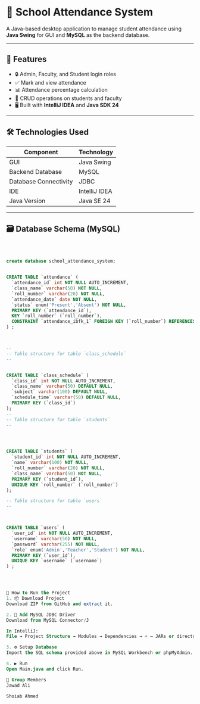 # 🏫 School Attendance System

A Java-based desktop application to manage student attendance using **Java Swing** for GUI and **MySQL** as the backend database.

---

## 📌 Features

- 🔒 Admin, Faculty, and Student login roles
- ✅ Mark and view attendance
- 📊 Attendance percentage calculation
- 📁 CRUD operations on students and faculty
- 🖥️ Built with **IntelliJ IDEA** and **Java SDK 24**

---

## 🛠️ Technologies Used

| Component              | Technology           |
|------------------------|----------------------|
| GUI                    | Java Swing           |
| Backend Database       | MySQL                |
| Database Connectivity  | JDBC                 |
| IDE                    | IntelliJ IDEA        |
| Java Version           | Java SE 24           |

---

## 🗃️ Database Schema (MySQL)


```sql



create database school_attendance_system;


CREATE TABLE `attendance` (
  `attendance_id` int NOT NULL AUTO_INCREMENT,
  `class_name` varchar(50) NOT NULL,
  `roll_number` varchar(20) NOT NULL,
  `attendance_date` date NOT NULL,
  `status` enum('Present','Absent') NOT NULL,
  PRIMARY KEY (`attendance_id`),
  KEY `roll_number` (`roll_number`),
  CONSTRAINT `attendance_ibfk_1` FOREIGN KEY (`roll_number`) REFERENCES `students` (`roll_number`) ON DELETE CASCADE
) ;



--
-- Table structure for table `class_schedule`
--


CREATE TABLE `class_schedule` (
  `class_id` int NOT NULL AUTO_INCREMENT,
  `class_name` varchar(50) DEFAULT NULL,
  `subject` varchar(100) DEFAULT NULL,
  `schedule_time` varchar(50) DEFAULT NULL,
  PRIMARY KEY (`class_id`)
);
--
-- Table structure for table `students`
--




CREATE TABLE `students` (
  `student_id` int NOT NULL AUTO_INCREMENT,
  `name` varchar(100) NOT NULL,
  `roll_number` varchar(20) NOT NULL,
  `class_name` varchar(50) NOT NULL,
  PRIMARY KEY (`student_id`),
  UNIQUE KEY `roll_number` (`roll_number`)
);

-- Table structure for table `users`
--



CREATE TABLE `users` (
  `user_id` int NOT NULL AUTO_INCREMENT,
  `username` varchar(50) NOT NULL,
  `password` varchar(255) NOT NULL,
  `role` enum('Admin','Teacher','Student') NOT NULL,
  PRIMARY KEY (`user_id`),
  UNIQUE KEY `username` (`username`)
) ;




🚀 How to Run the Project
1. 📦 Download Project
Download ZIP from GitHub and extract it.

2. 🧩 Add MySQL JDBC Driver
Download from MySQL Connector/J

In IntelliJ:
File → Project Structure → Modules → Dependencies → + → JARs or directories

3. ⚙️ Setup Database
Import the SQL schema provided above in MySQL Workbench or phpMyAdmin.

4. ▶️ Run
Open Main.java and click Run.

👥 Group Members
Jawad Ali

Shoiab Ahmed

